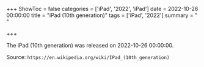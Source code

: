 +++
ShowToc = false
categories = ['iPad', '2022', 'iPad']
date = 2022-10-26 00:00:00
title = "iPad (10th generation)"
tags = ['iPad', '2022']
summary = " "

+++

The iPad (10th generation) was released on 2022-10-26 00:00:00.

Source: `https://en.wikipedia.org/wiki/IPad_(10th_generation)`
